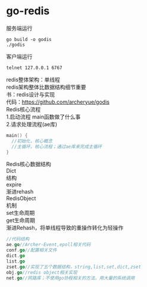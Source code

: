 # go-redis  
服务端运行 
```shell
go build -o godis
./godis
```

客户端运行 
```shell
telnet 127.0.0.1 6767
```
redis整体架构：单线程  
redis架构整体比数据结构细节重要  
书：redis设计与实现  
代码：https://github.com/archeryue/godis  
Redis核心流程  
1.启动流程 main函数做了什么事  
2.请求处理流程(ae库)  
```C++
main() {
  //初始化，核心概念
  //主循环，核心流程；通过ae库来完成主循环
}
```
Redis核心数据结构  
Dict  
结构  
expire  
渐进rehash  
RedisObject  
机制  
set生命周期  
get生命周期  
渐进Rehash，将单线程导致的重操作转化为轻操作  

```Go
//代码结构
ae.go//Archer-Event,epoll相关代码  
conf.go//配置相关文件  
dict.go  
list.go  
zset.go//实现了五个数据结构，string,list,set,dict,zset  
obj.go//redis object相关实现  
net.go//网路库；不使用go协程相关的方法，用大量的系统调用
```